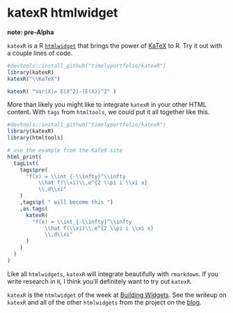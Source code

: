 # katexR htmlwidget

**note: pre-Alpha**

`katexR` is a R [`htmlwidget`](http://htmlwidgets.org) that brings the power of [KaTeX](http://khan.github.io/KaTeX) to R.  Try it out with a couple lines of code.

```R
#devtools::install_github("timelyportfolio/katexR")
library(katexR)
katexR("\\KaTeX")

katexR( "Var(X)= E(X^2)-(E(X))^2" )
```

More than likely you might like to integrate `katexR` in your other HTML content.  With `tags` from `htmltools`, we could put it all together like this.

```R
#devtools::install_github("timelyportfolio/katexR")
library(katexR)
library(htmltools)

# use the example from the KaTeX site
html_print(
  tagList(
    tags$pre(
      "f(x) = \\int_{-\\infty}^\\infty
          \\hat f(\\xi)\\,e^{2 \\pi i \\xi x}
          \\,d\\xi"
    )
    ,tags$p( " will become this ")
    ,as.tags(
      katexR(
        "f(x) = \\int_{-\\infty}^\\infty
            \\hat f(\\xi)\\,e^{2 \\pi i \\xi x}
            \\,d\\xi"
      )
    )
  )
)
```

Like all `htmlwidgets`, `katexR` will integrate beautifully with `rmarkdown`.  If you write research in `R`, I think you'll definitely want to try out `katexR`.

`katexR` is the `htmlwidget` of the week at [Building Widgets](http://buildingwidgets.org).  See the writeup on `katexR` and all of the other `htmlwidgets` from the project on the [blog](http://buildingwidgets.org/blog).

